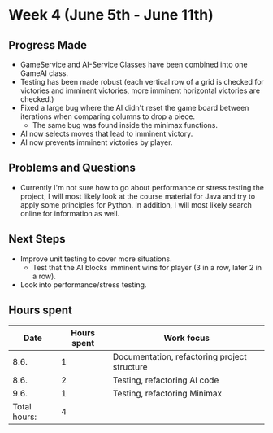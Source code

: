 # Week 4 (June 5th - June 11th)

## Progress Made

* GameService and AI-Service Classes have been combined into one GameAI class.
* Testing has been made robust (each vertical row of a grid is checked for victories and imminent victories, more imminent horizontal victories are checked.)
* Fixed a large bug where the AI didn't reset the game board between iterations when comparing columns to drop a piece.
    * The same bug was found inside the minimax functions.
* AI now selects moves that lead to imminent victory.
* AI now prevents imminent victories by player.

## Problems and Questions

* Currently I'm not sure how to go about performance or stress testing the project, I will most likely look at the course material for Java and try to apply some principles for Python. In addition, I will most likely search online for information as well.


## Next Steps

* Improve unit testing to cover more situations.
    * Test that the AI blocks imminent wins for player (3 in a row, later 2 in a row).
* Look into performance/stress testing.


## Hours spent

|Date|Hours spent|Work focus|
|---|---|---|
|8.6.|1|Documentation, refactoring project structure|
|8.6.|2|Testing, refactoring AI code|
|9.6.|1|Testing, refactoring Minimax|
|Total hours:|4|
